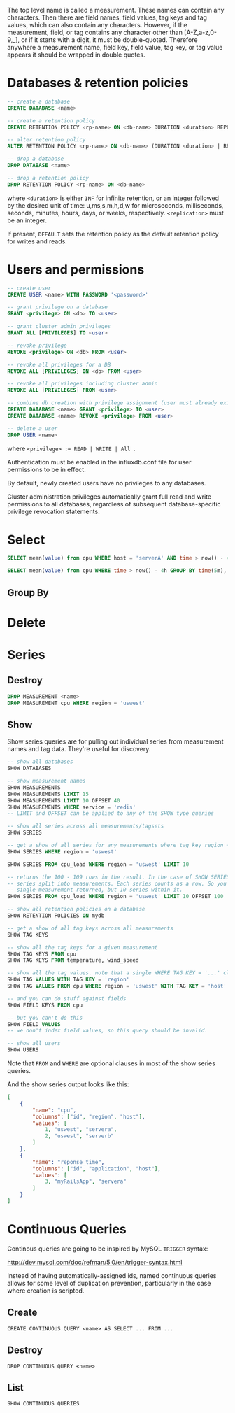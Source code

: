 The top level name is called a measurement. These names can contain any characters. Then there are field names, field values, tag keys and tag values, which can also contain any characters. However, if the measurement, field, or tag contains any character other than [A-Z,a-z,0-9,_], or if it starts with a digit, it must be double-quoted. Therefore anywhere a measurement name, field key, field value, tag key, or tag value appears it should be wrapped in double quotes.

# Databases & retention policies

```sql
-- create a database
CREATE DATABASE <name>

-- create a retention policy
CREATE RETENTION POLICY <rp-name> ON <db-name> DURATION <duration> REPLICATION <n> [DEFAULT]

-- alter retention policy
ALTER RETENTION POLICY <rp-name> ON <db-name> (DURATION <duration> | REPLICATION <n> | DEFAULT)+

-- drop a database
DROP DATABASE <name>

-- drop a retention policy
DROP RETENTION POLICY <rp-name> ON <db-name>
```
where `<duration>` is either `INF` for infinite retention, or an integer followed by the desired unit of time: u,ms,s,m,h,d,w for microseconds, milliseconds, seconds, minutes, hours, days, or weeks, respectively. `<replication>` must be an integer.

If present, `DEFAULT` sets the retention policy as the default retention policy for writes and reads.

# Users and permissions

```sql
-- create user
CREATE USER <name> WITH PASSWORD '<password>'

-- grant privilege on a database
GRANT <privilege> ON <db> TO <user>

-- grant cluster admin privileges
GRANT ALL [PRIVILEGES] TO <user>

-- revoke privilege
REVOKE <privilege> ON <db> FROM <user>

-- revoke all privileges for a DB
REVOKE ALL [PRIVILEGES] ON <db> FROM <user>

-- revoke all privileges including cluster admin
REVOKE ALL [PRIVILEGES] FROM <user>

-- combine db creation with privilege assignment (user must already exist)
CREATE DATABASE <name> GRANT <privilege> TO <user>
CREATE DATABASE <name> REVOKE <privilege> FROM <user>

-- delete a user
DROP USER <name>


```
where `<privilege> := READ | WRITE | All `. 

Authentication must be enabled in the influxdb.conf file for user permissions to be in effect.

By default, newly created users have no privileges to any databases.

Cluster administration privileges automatically grant full read and write permissions to all databases, regardless of subsequent database-specific privilege revocation statements.

# Select

```sql
SELECT mean(value) from cpu WHERE host = 'serverA' AND time > now() - 4h GROUP BY time(5m)

SELECT mean(value) from cpu WHERE time > now() - 4h GROUP BY time(5m), region
```

## Group By

# Delete

# Series

## Destroy

```sql
DROP MEASUREMENT <name>
DROP MEASUREMENT cpu WHERE region = 'uswest'
```

## Show

Show series queries are for pulling out individual series from measurement names and tag data. They're useful for discovery.

```sql
-- show all databases
SHOW DATABASES

-- show measurement names
SHOW MEASUREMENTS
SHOW MEASUREMENTS LIMIT 15
SHOW MEASUREMENTS LIMIT 10 OFFSET 40
SHOW MEASUREMENTS WHERE service = 'redis'
-- LIMIT and OFFSET can be applied to any of the SHOW type queries

-- show all series across all measurements/tagsets
SHOW SERIES

-- get a show of all series for any measurements where tag key region = tak value 'uswest'
SHOW SERIES WHERE region = 'uswest'

SHOW SERIES FROM cpu_load WHERE region = 'uswest' LIMIT 10

-- returns the 100 - 109 rows in the result. In the case of SHOW SERIES, which returns 
-- series split into measurements. Each series counts as a row. So you could see only a 
-- single measurement returned, but 10 series within it.
SHOW SERIES FROM cpu_load WHERE region = 'uswest' LIMIT 10 OFFSET 100

-- show all retention policies on a database
SHOW RETENTION POLICIES ON mydb

-- get a show of all tag keys across all measurements
SHOW TAG KEYS

-- show all the tag keys for a given measurement
SHOW TAG KEYS FROM cpu
SHOW TAG KEYS FROM temperature, wind_speed

-- show all the tag values. note that a single WHERE TAG KEY = '...' clause is required
SHOW TAG VALUES WITH TAG KEY = 'region'
SHOW TAG VALUES FROM cpu WHERE region = 'uswest' WITH TAG KEY = 'host'

-- and you can do stuff against fields
SHOW FIELD KEYS FROM cpu

-- but you can't do this
SHOW FIELD VALUES
-- we don't index field values, so this query should be invalid.

-- show all users
SHOW USERS
```

Note that `FROM` and `WHERE` are optional clauses in most of the show series queries.

And the show series output looks like this:

```json
[
    {
        "name": "cpu",
        "columns": ["id", "region", "host"],
        "values": [
            1, "uswest", "servera",
            2, "uswest", "serverb"
        ]
    },
    {
        "name": "reponse_time",
        "columns": ["id", "application", "host"],
        "values": [
            3, "myRailsApp", "servera"
        ]
    }
]
```

# Continuous Queries

Continous queries are going to be inspired by MySQL `TRIGGER` syntax:

http://dev.mysql.com/doc/refman/5.0/en/trigger-syntax.html

Instead of having automatically-assigned ids, named continuous queries allows for some level of duplication prevention,
particularly in the case where creation is scripted.

## Create

    CREATE CONTINUOUS QUERY <name> AS SELECT ... FROM ...

## Destroy

    DROP CONTINUOUS QUERY <name>

## List

    SHOW CONTINUOUS QUERIES
